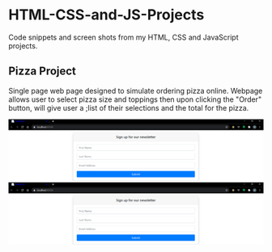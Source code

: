 # HTML-CSS-and-JS-Projects
Code snippets and screen shots from my HTML, CSS and JavaScript projects.

## Pizza Project
Single page web page designed to simulate ordering pizza online.  Webpage 
allows user to select pizza size and toppings then upon clicking the "Order" button, 
will give user a ;list of their selections and the total for the pizza.

![Newsletter sign-up](https://github.com/TB9652/C-Sharp-Projects/blob/master/SignUp.PNG)
![Newsletter sign-up](https://github.com/TB9652/C-Sharp-Projects/blob/master/SignUp.PNG)


